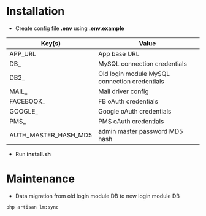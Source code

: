 # Installation

- Create config file **.env** using **.env.example**

| Key(s) | Value |
| --- | --- |
| APP_URL | App base URL |
| DB_ | MySQL connection credentials |
| DB2_ | Old login module MySQL connection credentials |
| MAIL_ | Mail driver config |
| FACEBOOK_ | FB oAuth credentials |
| GOOGLE_ | Google oAuth credentials |
| PMS_ | PMS oAuth credentials |
| AUTH_MASTER_HASH_MD5 | admin master password MD5 hash |

- Run **install.sh**

# Maintenance

- Data migration from old login module DB to new login module DB

``` php artisan lm:sync ```